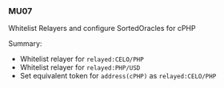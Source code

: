 ### MU07

Whitelist Relayers and configure SortedOracles for cPHP

Summary:

- Whitelist relayer for `relayed:CELO/PHP`
- Whitelist relayer for `relayed:PHP/USD`
- Set equivalent token for `address(cPHP)` as `relayed:CELO/PHP`
